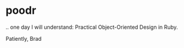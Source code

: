 poodr
=====

.. one day I will understand:
Practical Object-Oriented Design in Ruby.

Patiently,
Brad
